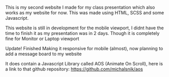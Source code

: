 This is my second website I made for my class presentation which also works as my website for now. This was made using HTML, SCSS and some Javascript.

This website is still in development for the mobile viewport, I didnt have the time to finish it as my presentation was in 2 days. Though it is completely fine for Monitor or Laptop viewport

Update! Finished Making it responsive for mobile (almost), now planning to add a message board to my website

It does contain a Javascript Library called AOS (Animate On Scroll), here is a link to that github repository: https://github.com/michalsnik/aos
